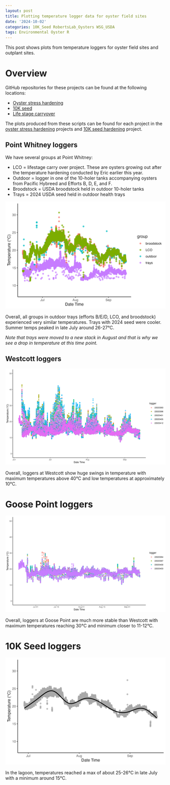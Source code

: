 ```yaml
---
layout: post
title: Plotting temperature logger data for oyster field sites
date: '2024-10-02'
categories: 10K_Seed RobertsLab_Oysters WSG_USDA
tags: Environmental Oyster R
---
```


This post shows plots from temperature loggers for oyster field sites and outplant sites.  

# Overview  

GitHub repositories for these projects can be found at the following locations:  

- [Oyster stress hardening](https://github.com/RobertsLab/project-gigas-conditioning/tree/main) 
- [10K seed](https://github.com/RobertsLab/10K-seed-Cgigas)
- [Life stage carryover](https://github.com/RobertsLab/project-gigas-carryover/tree/main/lifestage_carryover)

The plots produced from these scripts can be found for each project in the [oyster stress hardening](https://github.com/RobertsLab/project-gigas-conditioning/blob/main/code/loggers.Rmd) projects and [10K seed hardening](https://github.com/RobertsLab/10K-seed-Cgigas) project.  

## Point Whitney loggers 

We have several groups at Point Whitney: 

- LCO = lifestage carry over project. These are oysters growing out after the temperature hardening conducted by Eric earlier this year. 
- Outdoor = logger in one of the 10-holer tanks accompanying oysters from Pacific Hybreed and Efforts B, D, E, and F. 
- Broodstock = USDA broodstock held in outdoor 10-holer tanks 
- Trays = 2024 USDA seed held in outdoor health trays  

![](https://github.com/AHuffmyer/ASH_Putnam_Lab_Notebook/blob/master/images/NotebookImages/oysters/wsg_usda/temperature/point-whitney-loggers.png?raw=true)

Overall, all groups in outdoor trays (efforts B/E/D, LCO, and broodstock) experienced very similar temperatures. Trays with 2024 seed were cooler. Summer temps peaked in late July around 26-27°C.   

*Note that trays were moved to a new stack in August and that is why we see a drop in temperature at this time point.*  

## Westcott loggers 

![](https://github.com/AHuffmyer/ASH_Putnam_Lab_Notebook/blob/master/images/NotebookImages/oysters/wsg_usda/temperature/westcott-loggers.png?raw=true)

Overall, loggers at Westcott show huge swings in temperature with maximum temperatures above 40°C and low temperatures at approximately 10°C.

# Goose Point loggers 

![](https://github.com/AHuffmyer/ASH_Putnam_Lab_Notebook/blob/master/images/NotebookImages/oysters/wsg_usda/temperature/goose-loggers.png?raw=true) 

Overall, loggers at Goose Point are much more stable than Westcott with maximum temperatures reaching 30°C and minimum closer to 11-12°C. 

# 10K Seed loggers 

![](https://github.com/AHuffmyer/ASH_Putnam_Lab_Notebook/blob/master/images/NotebookImages/oysters/wsg_usda/temperature/10K-loggers.png?raw=true)  

In the lagoon, temperatures reached a max of about 25-26°C in late July with a minimum around 15°C.  


